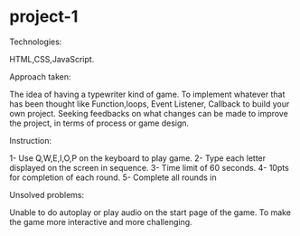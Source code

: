 # project-1

Technologies:

HTML,CSS,JavaScript.

Approach taken:

The idea of having a typewriter kind of game.
To implement whatever that has been thought like Function,loops, Event Listener, Callback to build your own project.
Seeking feedbacks on what changes can be made to improve the project, in terms of process or game design.

Instruction:

  1- Use Q,W,E,I,O,P on the keyboard to play game.
  2- Type each letter displayed on the screen in sequence.
  3- Time limit of 60 seconds.
  4- 10pts for completion of each round.
  5- Complete all rounds in 

Unsolved problems:

Unable to do autoplay or play audio on the start page of the game.
To make the game more interactive and more challenging.


